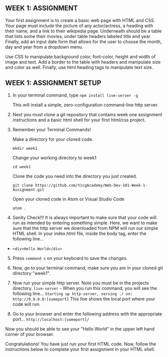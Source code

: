 ## WEEK 1: ASSIGNMENT

Your first assignment is to create a basic web page with HTML and CSS.  Your page must
include the picture of any actor/actress, a heading with their name, and a link to their wikipedia
page.  Underneath should be a table that lists some their movies, under table headers labeled title
and year.  Finally, add an input date form that allows for the user to choose the month, day and
year from a dropdown menu.

Use CSS to manipulate background color, font-color, height and width of image
and text. Add a border to the table with headers and manipulate size and color as well.  Finally, use
html heading tags to manipulate text size.

## WEEK 1: ASSIGNMENT SETUP

  1. In your terminal command, type `npm install live-server -g`

     This will install a simple, zero-configuration command-line http server.

  2. Next you must clone a git repository that contains week one assignment instructions
  and a basic html shell for your first html/css project.

  3.  Remember your Terminal Commands!  

      Make a directory for your cloned code.

        `mkdir week1`

      Change your working directory to week1

        `cd week1`

      Clone the code you need into the directory you just created.

        `git clone https://github.com/t1cgAcademy/Web-Dev-101-Week-1-Assignment.git`

      Open your cloned code in Atom or Visual Studio Code

        `atom .`

  4. Sanity Check!!!  It is always important to make sure that your code will run as
  intended by entering something simple.  Here, we want to make sure that the http server
  we downloaded from NPM will run our simple HTML shell. In your index.html file, inside
  the body tag, enter the following line...

  - `<div>Hello World</div>`
    
  5. Press `command s` on your keyboard to save the changes.

  6. Now, go to your terminal command, make sure you are in your cloned git directory "week1".

  7. Now run your simple http server. Note you must be in the projects directory. `live-server`
    - When you run this command, you will see the following line... `Starting up http-server, serving ./ on: http://0.0.0.0:[someport]` This line shows the local port where your code will run.

  8. Go to your browser and enter the following address with the appropriate port... `http://localhost:[someport]/`

  Now you should be able to see your "Hello World" in the upper left hand corner of your browser.

  Congratulations!  You have just run your first HTML code.  Now, follow the instructions below
  to complete your first assignment in your HTML shell.
